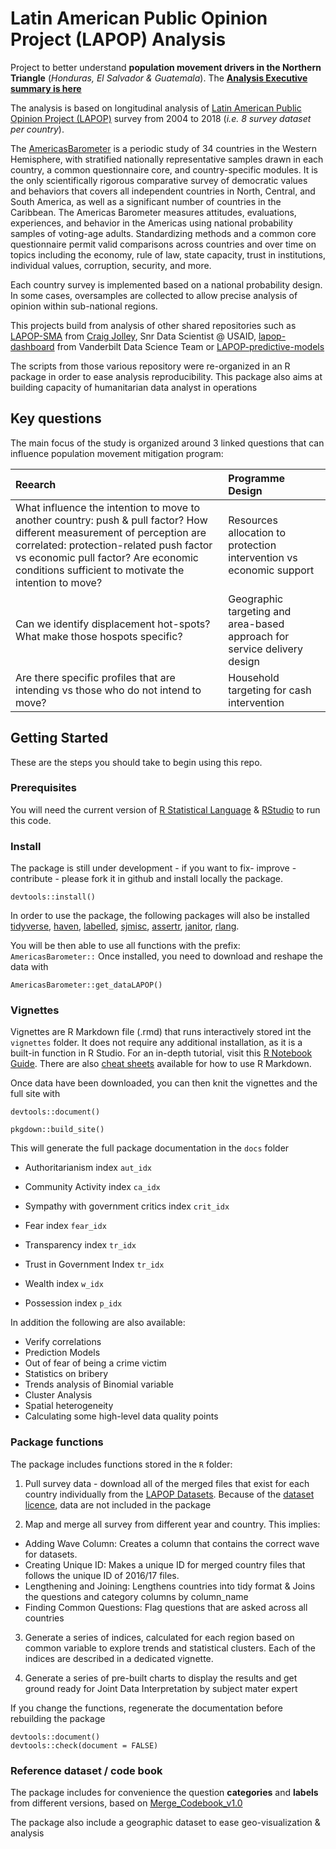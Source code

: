 # Latin American Public Opinion Project (LAPOP) Analysis

Project to better understand __population movement drivers in the Northern Triangle__ (_Honduras, El Salvador & Guatemala_). The __[Analysis Executive summary is here](summary.html)__

The analysis is based on longitudinal analysis of [Latin American Public Opinion Project (LAPOP)](http://datasets.americasbarometer.org/database/index.php) survey from 2004 to 2018 (_i.e. 8 survey dataset per country_).

The [AmericasBarometer](https://www.vanderbilt.edu/lapop/about-americasbarometer.php) is a periodic study of 34 countries in the Western Hemisphere, with stratified nationally representative samples drawn in each country, a common questionnaire core, and country-specific modules. It is the only scientifically rigorous comparative survey of democratic values and behaviors that covers all independent countries in North, Central, and South America, as well as a significant number of countries in the Caribbean. The Americas Barometer measures attitudes, evaluations, experiences, and behavior in the Americas using national probability samples of voting-age adults. Standardizing methods and a common core questionnaire permit valid comparisons across countries and over time on topics including the economy, rule of law, state capacity, trust in institutions, individual values, corruption, security, and more.

Each country survey is implemented based on a national probability design. In some cases, oversamples are collected to allow precise analysis of opinion within sub-national regions. 

This projects build from analysis of other shared repositories such as [LAPOP-SMA](https://github.com/ccjolley/LAPOP-SMA) from [Craig Jolley](jolleycraig@gmail.com), Snr Data Scientist @ USAID, [lapop-dashboard](https://github.com/vanderbilt-data-science/lapop-dashboard) from Vanderbilt Data Science Team or [LAPOP-predictive-models](https://github.com/carmen-canedo/LAPOP-predictive-models)
 
The scripts from those various repository were re-organized in an R package in order to ease analysis reproducibility. This package also aims at building capacity of humanitarian data analyst in operations

## Key questions

The main focus of the study is organized around 3 linked questions that can influence population movement mitigation program:

|      Reearch      |  Programme Design         |
|:-------------|:-------------|
|   What influence the intention to move to another country: push & pull factor? How different measurement of perception are correlated: protection-related push factor vs economic pull factor? Are economic conditions sufficient to motivate the intention to move? | Resources allocation to protection intervention vs economic support |
|     Can we identify displacement hot-spots? What make those hospots specific?  |   Geographic targeting and area-based approach for service delivery design |
|  Are there specific profiles that are intending vs those who do not intend to move? |  Household targeting for cash intervention |


 
## Getting Started
These are the steps you should take to begin using this repo.

### Prerequisites 
You will need the current version of [R Statistical Language](https://www.r-project.org/) & [RStudio](https://www.rstudio.com/products/rstudio/#Desktop) to run this code.

### Install

The package is still under development - if you want to fix- improve - contribute - please fork it in github and install locally the package. 
```{r}
devtools::install()
```

In order to use the package, the following packages will also be installed [tidyverse](https://www.tidyverse.org/packages/), [haven](https://cran.r-project.org/web/packages/haven/haven.pdf), [labelled](https://cran.r-project.org/web/packages/labelled/vignettes/intro_labelled.html), [sjmisc](https://cran.r-project.org/web/packages/sjmisc/sjmisc.pdf), [assertr](https://cran.r-project.org/web/packages/assertr/vignettes/assertr.html), [janitor](https://cran.r-project.org/web/packages/janitor/janitor.pdf), [rlang](https://cran.r-project.org/web/packages/rlang/rlang.pdf).

You will be then able to use all functions with the prefix: `AmericasBarometer::` 
Once installed, you need to download and reshape the data with 

```{r}
AmericasBarometer::get_dataLAPOP()
```

### Vignettes

Vignettes are R Markdown file (.rmd) that runs interactively stored int the `vignettes` folder. It does not require any additional installation, as it is a built-in function in R Studio. For an in-depth tutorial, visit this [R Notebook Guide](https://bookdown.org/yihui/rmarkdown/notebook.html). There are also [cheat sheets](https://www.rstudio.com/wp-content/uploads/2015/02/rmarkdown-cheatsheet.pdf) available for how to use R Markdown.

Once data have been downloaded, you can then knit the vignettes and the full site with
```{r}
devtools::document()

pkgdown::build_site()
```

This will generate the full package documentation in the `docs` folder

 * Authoritarianism index `aut_idx`  
    
 * Community Activity index `ca_idx`  
    
 * Sympathy with government critics index `crit_idx`  
    
 * Fear index `fear_idx`  
    
 * Transparency index `tr_idx`   
    
 * Trust in Government Index `tr_idx`  
    
 * Wealth index `w_idx`  
    
 * Possession index `p_idx`
    
In addition the following are also available:

 * Verify correlations
 * Prediction Models
 * Out of fear of being a crime victim
 * Statistics on bribery
 * Trends analysis of Binomial variable
 * Cluster Analysis
 * Spatial heterogeneity
 * Calculating some high-level data quality points


### Package functions

The package includes functions stored in the `R` folder:

 1. Pull survey data - download all of the merged files that exist for each country individually from the [LAPOP Datasets](http://datasets.americasbarometer.org/database/index.php). Because of the [dataset licence](datasets.americasbarometer.org/database/agreement.html), data are not included in the package

 2. Map and merge all survey from different year and country. This implies:
 * Adding Wave Column: Creates a column that contains the correct wave for datasets.
 * Creating Unique ID: Makes a unique ID for merged country files that follows the unique ID of 2016/17 files.
 * Lengthening and Joining: Lengthens countries into tidy format & Joins the questions and category columns by column_name
 * Finding Common Questions: Flag questions that are asked across all countries
    
    
 3. Generate a series of indices, calculated for each region based on common variable to explore trends and statistical clusters. Each of the indices are described in a dedicated vignette.
 
 4. Generate a series of pre-built charts to display the results and get ground ready for Joint Data Interpretation by subject mater expert
 
If you change the functions, regenerate the documentation before rebuilding the package 
```{r}
devtools::document()
devtools::check(document = FALSE)
```

### Reference dataset / code book
The package includes for convenience the question __categories__ and __labels__ from different versions, based on [Merge_Codebook_v1.0](http://datasets.americasbarometer.org/database/files/2004-2018%20LAPOP%20AmericasBarometer%20Merge_Codebook_v1.0_FREE_W.pdf)

The package also include a geographic dataset to ease geo-visualization & analysis

